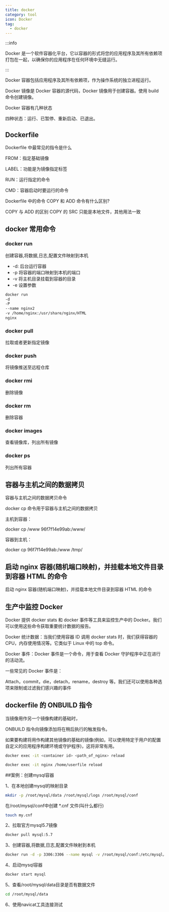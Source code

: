 ```yaml
---
title: docker
category: tool
icon: Docker
tag:
  - docker
---
```


:::info

Docker 是一个软件容器化平台，它以容器的形式将您的应用程序及其所有依赖项打包在一起，以确保你的应用程序在任何环境中无缝运行。

:::
 
Docker 容器包括应用程序及其所有依赖项，作为操作系统的独立进程运行。

Docker 镜像是 Docker 容器的源代码，Docker 镜像用于创建容器。使用 build 命令创建镜像。

Docker 容器有几种状态

四种状态：运行、已暂停、重新启动、已退出。

## Dockerfile

Dockerfile 中最常见的指令是什么

FROM：指定基础镜像

LABEL：功能是为镜像指定标签

RUN：运行指定的命令

CMD：容器启动时要运行的命令

Dockerfile 中的命令 COPY 和 ADD 命令有什么区别?

COPY 与 ADD 的区别 COPY 的 SRC 只能是本地文件，其他用法一致

## docker 常用命令

### docker run

创建容器,将数据,日志,配置文件映射到本机

- -d: 后台运行容器
- -p 将容器的端口映射到本机的端口
- -v 将主机目录挂载到容器的目录
- -e 设置参数

```bash
docker run 
-d 
-P 
--name nginx2 
-v /home/nginx:/usr/share/nginx/HTML 
nginx

```


### docker pull 

拉取或者更新指定镜像

### docker push 

将镜像推送至远程仓库

### docker rmi 

删除镜像

### docker rm 

删除容器

### docker images 

查看镜像库，列出所有镜像

### docker ps 

列出所有容器

## 容器与主机之间的数据拷贝

容器与主机之间的数据拷贝命令

docker cp 命令用于容器与主机之间的数据拷贝

主机到容器：

docker cp /www 96f7f14e99ab:/www/

容器到主机：

docker cp 96f7f14e99ab:/www /tmp/

## 启动 nginx 容器(随机端口映射)，并挂载本地文件目录到容器 HTML 的命令

启动 nginx 容器(随机端口映射)，并挂载本地文件目录到容器 HTML 的命令

## 生产中监控 Docker

Docker 提供 docker stats 和 docker 事件等工具来监控生产中的 Docker。我们可以使用这些命令获取重要统计数据的报告。

Docker 统计数据：当我们使用容器 ID 调用 docker stats 时，我们获得容器的 CPU，内存使用情况等。它类似于 Linux 中的 top 命令。

Docker 事件：Docker 事件是一个命令，用于查看 Docker 守护程序中正在进行的活动流。

一些常见的 Docker 事件是：

Attach，commit，die，detach，rename，destroy 等。我们还可以使用各种选项来限制或过滤我们感兴趣的事件

## dockerfile 的 ONBUILD 指令

当镜像用作另一个镜像构建的基础时，

ONBUILD 指令向镜像添加将在稍后执行的触发指令。

如果要构建将用作构建其他镜像的基础的镜像(例如，可以使用特定于用户的配置自定义的应用程序构建环境或守护程序)，这将非常有用。

```bash
docker exec -it <container id> <path_of_nginx> reload

docker exec -it nginx /home/userfile reload
```

##案例：创建mysql容器

1、在本地创建mysql的映射目录

```bash
mkdir -p /root/mysql/data /root/mysql/logs /root/mysql/conf
```

在/root/mysql/conf中创建 *.cnf 文件(叫什么都行)

```bash
touch my.cnf
```

2、拉取官方mysql5.7镜像 

```bash
docker pull mysql:5.7
```

3、创建容器,将数据,日志,配置文件映射到本机

```bash
docker run -d -p 3306:3306 --name mysql -v /root/mysql/conf:/etc/mysql/conf.d -v /root/mysql/logs:/logs -v /root/mysql/data:/var/lib/mysql -e MYSQL_ROOT_PASSWORD=root mysql:5.7
```

4、启动mysql容器

```bash
docker start mysql
```

5、查看/root/mysql/data目录是否有数据文件

```bash
cd /root/mysql/data
```


6、使用navicat工具连接测试
  
